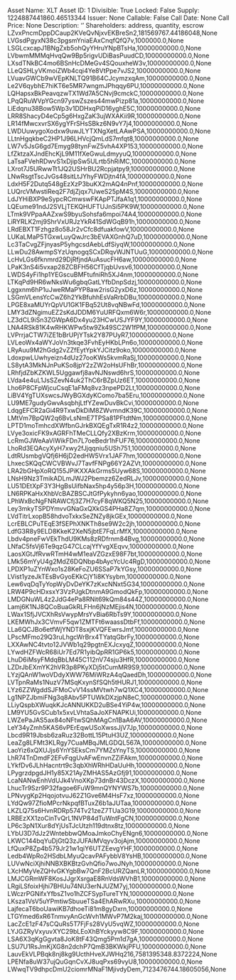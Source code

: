 Asset Name: XLT
Asset ID: 1
Divisible: True
Locked: False
Supply: 1224887441860.46513344
Issuer: None
Callable: False
Call Date: None
Call Price: None
Description: ‘’
Shareholders:
	address, quantity, escrow
	LZvxPncmDppDCaup2KVeQvNjxvEKBreSn2,181569767.44186048,None
	LVGsdPgyxN38c3pgsmYniaEAxCnqfQfQ7v,1000000.0,None
	LSGLcxcapJ1BNgZxb5ohQyYHruYNpBTsHa,10000000000.0,None
	LVbwmMMMqHvqQw9Bp5rigvUDiBasPuudCD,10000000000.0,None
	LXsdTNkBC4mo6BSnHcDMeGv4SQouxheW3v,10000000000.0,None
	LLeQSHLyVKmoiZWb4cqi4Ye8VtPpe7vJS2,10000000000.0,None
	LVuavGWCb9wVEpKNLTQ91B64CJcymzxqAm,10000000000.0,None
	Le2V6qybhE7hiKT6e5MR7wngmJPhqqy6PU,10000000000.0,None
	LQHapsxBkPeavqzwTX1Wd7A5CNvj9cmckC,10000000000.0,None
	LPqQRuWVpYGcn97yswZszes44mwPizp81a,10000000000.0,None
	LiEdqnu38Bow5Wp3v1DDHxqPiD16yghE5C,10000000000.0,None
	LRR8ShacyD4eCp5g6HxgZaK3ujWXAKii9R,10000000000.0,None
	LR14fMwcxvrSX6ygYFrSHsSBkz6N9vY7j4,10000000000.0,None
	LWDUuwygoXodxw9uwJLYTXNgXetLAAwPSA,10000000000.0,None
	LLtnHgqkbeC2HP1J96LHVcjQmLdS7mfqt8,10000000000.0,None
	LW7v5JsG6gd7Emyg98tynFwZ5vhA4XP153,10000000000.0,None
	LfZktzaXJndEhcKjL9M11fXeGwuLdmyyuQ,10000000000.0,None
	LaTsaFVehRDwvS1xDjipSw5ULrtb5hRiMC,10000000000.0,None
	LXrot7J5URwwTt1JQ2USHrBU2Rcpjatpy9,10000000000.0,None
	LNwRsgtTscJvGs48sitLtJYhyFWDjtn4fA,10000000000.0,None
	LdxH5F2Dutq548gEzXzP3buKX2mAQ4nPnf,10000000000.0,None
	LUQrcVMwstiReq2F7djZjqx7UweS25pM4S,10000000000.0,None
	LdJYHiBXP9eSypcRCmwswFKApPTJfaA1q1,10000000000.0,None
	LQEume91ndJ2SVLjTEKQHUFTUJnSi5PK9W,10000000000.0,None
	LTmk9VPpaAAZxwS9byuSohsfa6mpoi74A4,10000000000.0,None
	LiRYRLK2mj9ShrVxURJzYkR41SdWGqB91h,10000000000.0,None
	LRdEBXT1Fzhgz8o58Jr2vCfc8dfuakfowV,10000000000.0,None
	LUKaLMaP5TGxwLuyQwJrc3bEVAXGnhQ7uD,10000000000.0,None
	Lc3TaCvgZFjnyasP5yhgcsdAebLdfSiyqW,10000000000.0,None
	LLwDu28AwmpSYzUqnogqSCxDRqvWJNTUuG,10000000000.0,None
	LcHvLGs6fknmrd29DjRfjndAuAsucFH6aw,10000000000.0,None
	LPaK3nS4i5vxap28ZCBFH56CfTjqbUvsv6,10000000000.0,None
	LWDS4yFi1hp1YEGscuBMFtufniRh5XJ4nm,10000000000.0,None
	LTKqPd9HR6wNksWu6gbqGatLYfbDnpSdzj,10000000000.0,None
	Lggxnm6hP1uJweRMaPYP8aw2risG2yxD6z,10000000000.0,None
	LSGmVLensYcCwZ6h2YkBfuhhEsVaRrbDBu,10000000000.0,None
	LPGE8xaMUYrQpVU1GK1FBq52Ut8vqNBwFd,10000000000.0,None
	LMY3dZNgimuEZ2sKdJDDM6YuURFQxm6W6r,10000000000.0,None
	LZ3dCL9iSn3ZGWpA6Dx4yu23HCwUSJYF9Y,10000000000.0,None
	LNA4RSk81K4wRHKWPw5tw9Zk49SC2W1fPM,10000000000.0,None
	LVPrrjaCTW7iZE1bBrUPjYTsk2Y87PUyR7,10000000000.0,None
	LVLeoWx4aWYJoVn3tkqe3FvhEyHKbLPn6o,10000000000.0,None
	LRyAuu9M2hGdg2vZZfEytYpkYJCitz9oko,10000000000.0,None
	LdoxpwLUwhyeizn4dUz27ooKWs5kvmRaSj,10000000000.0,None
	LS8ytA3MkNJnPuKSo8jpY2zZW2oHsUFhBr,10000000000.0,None
	LRhfjdZbKZKWL5Uggawfj8avNJNswd6hrS,10000000000.0,None
	LVda4e4uL1JsSZevN4uk2ThC6rBZpUz6ET,10000000000.0,None
	Lho6P8CFpWjcuCsqE1aFMq8vz3npePD2Lt,10000000000.0,None
	LiBV4YgTUXswcsJWyBGXdyKComo7ba5Eru,10000000000.0,None
	LU9ME7gudyGwvAsqbhjLtfYZewDuvBkCvi,10000000000.0,None
	LdqgEFCR2aGi4R9TxwDkDiM8ZWvmndK39C,10000000000.0,None
	LMtVm7BpQW2q6BvLsNmE7TPSa81PFtdtNm,10000000000.0,None
	LPTD1moTmhcdXWfbnGJrkBXQEgTxR1R4z2,10000000000.0,None
	LVye3oxicFK9xAGRFhTMeCLLQfy2XBzKrm,10000000000.0,None
	LcRmGJWeAaViWikFDn7L7oeBedr1hFUF76,10000000000.0,None
	LhoRd3EQAcyXyH7xwy2fJjqqniu5USh751,10000000000.0,None
	LdtRUsmbgVQfj6H6jD2edHW5Vrx1JAF7hm,10000000000.0,None
	LhxecSKQqCWCVBWvJ7TavfFNPg66Y2AZVt,10000000000.0,None
	LRA2bGHpXoRQ155JPiKXXAkGrms5Uyw68S,10000000000.0,None
	LNsH9Nz3TmikADLmJWJ2Pbemzz6ZedRLJv,10000000000.0,None
	LU51DEtXpF3Y3HgBsUifbNax5hp4y56p3H,10000000000.0,None
	LN6RPKaHxXhbVcBAZBSCJtGfPykyhn6yao,10000000000.0,None
	LPhWxBcNgFNRAWCfj3Z7H7cyF8qWKQ5N25,10000000000.0,None
	Ley3mkyTSPDYmvvGNaGxQXkGS4PHa8Z7qm,10000000000.0,None
	LVdTitrLxopB58hdvoTxkxSeZNZy8jkGEx,10000000000.0,None
	LcrEBLCPuTEqE3fSEPhXNKTh8se9W2c2jh,10000000000.0,None
	LdfG3R8y9ELD8KkeK2XeN5jbtE7FqLrMfX,10000000000.0,None
	Lbdv4pneFwVEkThdU9KMs8zRDfrnm84Bvg,10000000000.0,None
	LNfaC5fsVj6Te9qzG47CLcajYfYvgXEqvv,10000000000.0,None
	LaosXGtJfRvwRTmH4wM1eaVZGzxE98F7bt,10000000000.0,None
	LMk56mYyU4g2MdZ6DQNbp4bAycYcUc4RgD,10000000000.0,None
	LPDXP1uZYnWxo1s28KeFoZU6SSaP7kYGsy,10000000000.0,None
	LVist1yzeJkTEsBvGyoEKkCjY1i8KYsybm,10000000000.0,None
	Lew6vqDqTyYopWyDvDeYK7zKxcNNxt5G34,10000000000.0,None
	LRW4P9cHDxsxY3VzPJgkDtnmA9GmodQkFp,10000000000.0,None
	LMDGNuWL4z2JdG4ePa8RNit69kQm84s44Z,10000000000.0,None
	Lamj6K1NJ8QCoBuaGkRLFHn6jNzMEjis4N,10000000000.0,None
	LWax1SfjJVCXhRsVwypMrsYvBia6RbTs9Y,10000000000.0,None
	LKEMWhJx3CVmvF5qw1ZMTFt6waassDtbFf,10000000000.0,None
	LLa6QCJBo6etfWjYNDT8sxjKVQFEwrsJmf,10000000000.0,None
	LPscMFmo29Q3ruLhgcWrBrx4TYatqGbrFy,10000000000.0,None
	LXXAwNC4tvto12JVWb1q29pgtnEXJcxyqZ,10000000000.0,None
	LYwdHZFWcR68iUr7Ed7R1yibQpRR1GP6k5,10000000000.0,None
	LhuD6iMsyFMdqBbLM45C112nV74sju3HfR,10000000000.0,None
	LZDrJbEXmYK2hVR3p8PKyXDj5tCumMR9S9,10000000000.0,None
	LYzjQAnW1woVDdyXWW76MiWRzA4qQaedDh,10000000000.0,None
	LVTpnRaMs1NuzV7MSqKxynSfSQh5tHURJ1,10000000000.0,None
	LYz6ZZWgddSJFMoCvV14ssMVtwh7wQ1XC4,10000000000.0,None
	Lg1NPZJbmiFNg3q8Abv5PTUWkDXzjpN8eC,10000000000.0,None
	LLiyQspbXWuqkKJcANNUKKD2uBSe4YiP4w,10000000000.0,None
	LM9YU5GvSCub1x5xvLVhtaSaJoXFNAPKUi,10000000000.0,None
	LWZePaJAS5ax84oNFtwSQhMAgCn1BaA6AV,10000000000.0,None
	LeY34yZmh5KAS6vPErEqwUSoXwssJjV7Jp,10000000000.0,None
	Lbcd9R19Jbsb6zaRuz32BottL15PtuH3UZ,10000000000.0,None
	LeaZg8LFMt3KLRgy7CuaMBqJMLGDQL567A,10000000000.0,None
	LaoYiz6xQXUJjs6YnYSEksCm7YMZsYnyTS,10000000000.0,None
	LhR74TnDmdF2EFvFqgUvAFwEnvnZZiFAkm,10000000000.0,None
	LYkfDv6JLhHacntrt9c3qbXhWRhHDaUuHh,10000000000.0,None
	LPygrzdpgdJH1y85X21AyZMHAS5AzGfj91,10000000000.0,None
	LcaNANwEnhVdUJk4VnoXKp73dnBr43DczX,10000000000.0,None
	LhucTr9Szr9P32fagoe6FuW9mnQYNYWS7b,10000000000.0,None
	LPNvygKp2HqojotvuJ62Z1Gve6M4HsF7xz,10000000000.0,None
	LYdQw97ZfioMPcrNkpqfBTuxZ6b1aJUTaa,10000000000.0,None
	LKZLQ75s6HvnRDRp574Tv21zeZ7TUa3G19,10000000000.0,None
	LRBEzXX1zoCinTvQrL1NVP84dTuWntFgCN,10000000000.0,None
	LP6c3pN1Xur8dYjUsTJcUtzh119dtnx8tz,10000000000.0,None
	LYbU3D7dJz2WntebbwQMoaJmkoChyENgn6,10000000000.0,None
	LKWC144bqYuDjGtQ3zJUFAiMVqyv3ojAjm,10000000000.0,None
	LfQuxP8Zp4b579Jr21w1qiY6UTZEevgYHF,10000000000.0,None
	Ledb4WpRo2HSdbLMyuQcavPAFybbV8YsHB,10000000000.0,None
	LUVwNciXjhiNNBXBKBtzGvhQfio7woJNyh,10000000000.0,None
	LXcHMyVeZQHvGKYgbBw7QnF2BcURZQanLR,10000000000.0,None
	LMJCGRmWF8KosJJgrXsrgaE8RnVdsWVhB1,10000000000.0,None
	LRgiLSfoixHjhi7BHUu74NU3erNJUZM7yj,10000000000.0,None
	LWczrPGNifxYfbsZ1vo1hZCFSypTureTYN,10000000000.0,None
	LKsza1VsV5uYPmtiwSbuueTSa4EhARwRXu,10000000000.0,None
	LajfecaT6boUawiKB7dhoeTi81m8gyDxrn,10000000000.0,None
	LTGYmed6xR6TnmvyAnGcWvh1MWvP7M2kaj,10000000000.0,None
	LacZcE1zF47sCQuRs5T7FjFs28VyU5vqWZ,10000000000.0,None
	LYJGZRyVxyuvXYC29bLEoXhBYckyyw8C9F,10000000000.0,None
	LSA6X3qKgGgvta8JoK8tF43Qmg5Pm1d7gA,10000000000.0,None
	LSU7U1RsJmKjXG8n2dchP7QmB3BKWkjPFU,10000000000.0,None
	LauvEkVLPBqk8nj8kg9UcthHveXJWHq216,7581395348.8372224,None
	LPENfa8uW37ujQuGqnCvXJ8uqPxs69vyU8,10000000000.0,None
	LWwqTV9dhpcDmU2ciomrMNaF1MjivdyDem,7123476744.18605056,None
